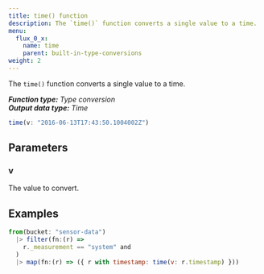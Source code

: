 ```yaml
---
title: time() function
description: The `time()` function converts a single value to a time.
menu:
  flux_0_x:
    name: time
    parent: built-in-type-conversions
weight: 2
---
```


The `time()` function converts a single value to a time.

_**Function type:** Type conversion_  
_**Output data type:** Time_

```js
time(v: "2016-06-13T17:43:50.1004002Z")
```

## Parameters

### v
The value to convert.

## Examples
```js
from(bucket: "sensor-data")
  |> filter(fn:(r) =>
    r._measurement == "system" and
  )
  |> map(fn:(r) => ({ r with timestamp: time(v: r.timestamp) }))
```
